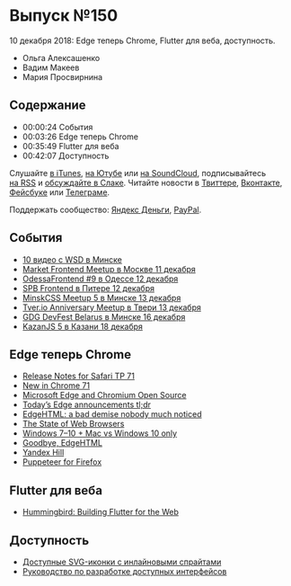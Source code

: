 # Выпуск №150

10 декабря 2018: Edge теперь Chrome, Flutter для веба, доступность.

- Ольга Алексашенко
- Вадим Макеев
- Мария Просвирнина

## Содержание

- 00:00:24 События
- 00:03:26 Edge теперь Chrome
- 00:35:49 Flutter для веба
- 00:42:07 Доступность

Слушайте [в iTunes](https://itunes.apple.com/podcast/id1080500016), [на Ютубе](https://www.youtube.com/playlist?list=PLMBnwIwFEFHcwuevhsNXkFTcadeX5R1Go) или [на SoundCloud](https://soundcloud.com/web-standards), подписывайтесь [на RSS](https://web-standards.ru/podcast/feed/) и [обсуждайте в Слаке](http://slack.web-standards.ru/). Читайте новости в [Твиттере](https://twitter.com/webstandards_ru), [Вконтакте](https://vk.com/webstandards_ru), [Фейсбуке](https://www.facebook.com/webstandardsru) или [Телеграме](https://t.me/webstandards_ru).

Поддержать сообщество: [Яндекс Деньги](https://money.yandex.ru/to/41001119329753), [PayPal](https://www.paypal.me/pepelsbey).

## События

- [10 видео с WSD в Минске](https://www.youtube.com/playlist?list=PLMBnwIwFEFHeD-j52BjuO2HMMw63fnBav)
- [Market Frontend Meetup в Москве 11 декабря](https://events.yandex.ru/events/meetings/11-dec-2018/)
- [OdessaFrontend #9 в Одессе 12 декабря](https://odessafrontend.com/)
- [SPB Frontend в Питере 12 декабря](https://spb-frontend-events.timepad.ru/event/866381/)
- [MinskCSS Meetup 5 в Минске 13 декабря](https://minskcss.timepad.ru/event/842790/)
- [Tver.io Anniversary Meetup в Твери 13 декабря](https://www.meetup.com/tverio/events/256405945/)
- [GDG DevFest Belarus в Минске 16 декабря](https://2018.devfest.by/)
- [KazanJS 5 в Казани 18 декабря](https://twitter.com/webstandards_ru/status/1069954521412132865)

## Edge теперь Chrome

- [Release Notes for Safari TP 71](https://webkit.org/blog/8517/release-notes-for-safari-technology-preview-71/)
- [New in Chrome 71](https://developers.google.com/web/updates/2018/12/nic71)
- [Microsoft Edge and Chromium Open Source](https://github.com/MicrosoftEdge/MSEdge)
- [Today’s Edge announcements tl;dr](https://twitter.com/bterlson/status/1070754781822574592)
- [EdgeHTML: a bad demise nobody much noticed](https://thereshouldbenored.com/posts/edgehtml-demise/)
- [The State of Web Browsers](https://ferdychristant.com/the-state-of-web-browsers-f5a83a41c1cb)
- [Windows 7–10 + Mac vs Windows 10 only](https://twitter.com/patrickkettner/status/1070763801664991237)
- [Goodbye, EdgeHTML](https://blog.mozilla.org/blog/2018/12/06/goodbye-edge/)
- [Yandex Hill](https://coub.com/view/2p11u)
- [Puppeteer for Firefox](https://github.com/GoogleChrome/puppeteer/tree/master/experimental/puppeteer-firefox)

## Flutter для веба

- [Hummingbird: Building Flutter for the Web](https://medium.com/p/e687c2a023a8)

## Доступность

- [Доступные SVG-иконки с инлайновыми спрайтами](https://www.24a11y.com/2018/accessible-svg-icons-with-inline-sprites/)
- [Руководство по разработке доступных интерфейсов](http://specialbank.ru/guide/)
